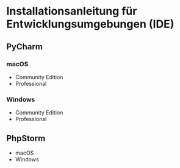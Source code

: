 # Installationsanleitung für Entwicklungsumgebungen (IDE)

## PyCharm

### macOS

- Community Edition
- Professional

### Windows

- Community Edition
- Professional

## PhpStorm

- macOS
- Windows
